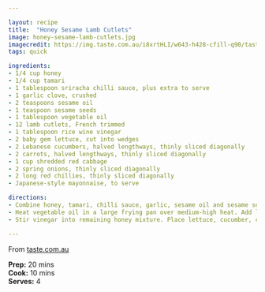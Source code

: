 ```yaml
---

layout: recipe
title:  "Honey Sesame Lamb Cutlets"
image: honey-sesame-lamb-cutlets.jpg
imagecredit: https://img.taste.com.au/i8xrtHLI/w643-h428-cfill-q90/taste/2017/12/honey-sesame-lamb-cutlets_1980x1320-133924-1.jpg
tags: quick

ingredients:
- 1/4 cup honey
- 1/4 cup tamari
- 1 tablespoon sriracha chilli sauce, plus extra to serve
- 1 garlic clove, crushed
- 2 teaspoons sesame oil
- 1 teaspoon sesame seeds
- 1 tablespoon vegetable oil
- 12 lamb cutlets, French trimmed
- 1 tablespoon rice wine vinegar
- 2 baby gem lettuce, cut into wedges
- 2 Lebanese cucumbers, halved lengthways, thinly sliced diagonally
- 2 carrots, halved lengthways, thinly sliced diagonally
- 1 cup shredded red cabbage
- 2 spring onions, thinly sliced diagonally
- 2 long red chillies, thinly sliced diagonally
- Japanese-style mayonnaise, to serve

directions:
- Combine honey, tamari, chilli sauce, garlic, sesame oil and sesame seeds in a medium jug. Set aside.
- Heat vegetable oil in a large frying pan over medium-high heat. Add lamb. Cook for 2 minutes each side or until browned. Add 2/3 of the honey mixture. Cook for a further 2 minutes or until sauce thickens and lamb is coated in sauce.
- Stir vinegar into remaining honey mixture. Place lettuce, cucumber, carrot and cabbage onto a serving tray. Drizzle with honey mixture. Top with lamb. Sprinkle with onion and chilli. Serve with extra chilli sauce and mayonnaise.

---
```


From [taste.com.au](https://www.taste.com.au/recipes/honey-sesame-lamb-cutlets/X6eq7HV5?r=quickeasy&h=Quick%20%20easy)

**Prep:** 20 mins  
**Cook:** 10 mins  
**Serves:** 4